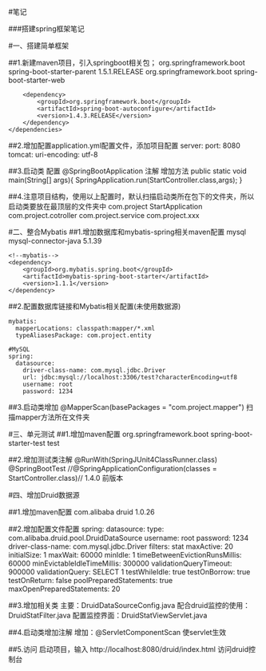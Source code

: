 #笔记

###搭建spring框架笔记

#一、搭建简单框架

##1.新建maven项目，引入springboot相关包；
    <!--添加springboot依赖-->
    <parent>
        <groupId>org.springframework.boot</groupId>
        <artifactId>spring-boot-starter-parent</artifactId>
        <version>1.5.1.RELEASE</version>
    </parent>
    <dependencies>
        <dependency>
            <groupId>org.springframework.boot</groupId>
            <artifactId>spring-boot-starter-web</artifactId>
        </dependency>

        <dependency>
            <groupId>org.springframework.boot</groupId>
            <artifactId>spring-boot-autoconfigure</artifactId>
            <version>1.4.3.RELEASE</version>
        </dependency>
    </dependencies>
##2.增加配置application.yml配置文件，添加项目配置
    server:
      port: 8080
      tomcat:
        uri-encoding: utf-8
        
##3.启动类
    配置 @SpringBootApplication 注解
    增加方法
    public static void main(String[] args){
        SpringApplication.run(StartController.class,args);
    }   
    
##4.注意项目结构，使用以上配置时，默认扫描启动类所在包下的文件夹，所以启动类要放在最顶层的文件夹中
    com.project
        StartApplication
        com.project.cotroller
        com.project.service
        com.project.xxx

#二、整合Mybatis
##1.增加数据库和mybatis-spring相关maven配置
    <!--数据库-->
    <dependency>
        <groupId>mysql</groupId>
        <artifactId>mysql-connector-java</artifactId>
        <version>5.1.39</version>
    </dependency>

    <!--mybatis-->
    <dependency>
        <groupId>org.mybatis.spring.boot</groupId>
        <artifactId>mybatis-spring-boot-starter</artifactId>
        <version>1.1.1</version>
    </dependency>
    
##2.配置数据库链接和Mybatis相关配置(未使用数据源)

    mybatis:
      mapperLocations: classpath:mapper/*.xml
      typeAliasesPackage: com.project.entity
    
    #MySQL
    spring:
      datasource:
        driver-class-name: com.mysql.jdbc.Driver
        url: jdbc:mysql://localhost:3306/test?characterEncoding=utf8
        username: root
        password: 1234
    
##3.启动类增加 
    @MapperScan(basePackages = "com.project.mapper") 扫描mapper方法所在文件夹
    
#三、单元测试
##1.增加maven配置
    <!--test-->
    <dependency>
        <groupId>org.springframework.boot</groupId>
        <artifactId>spring-boot-starter-test</artifactId>
        <scope>test</scope>
    </dependency>
    
##2.增加测试类注解
    @RunWith(SpringJUnit4ClassRunner.class)
    @SpringBootTest
    //@SpringApplicationConfiguration(classes = StartController.class)// 1.4.0 前版本
    
    
#四、增加Druid数据源

##1.增加maven配置
    <!--druid数据源-->
    <dependency>
        <groupId>com.alibaba</groupId>
        <artifactId>druid</artifactId>
        <version>1.0.26</version>
    </dependency>
    
##2.增加配置文件配置
    spring:
      datasource:
        type: com.alibaba.druid.pool.DruidDataSource
        username: root
        password: 1234
        driver-class-name: com.mysql.jdbc.Driver
        filters: stat
        maxActive: 20
        initialSize: 1
        maxWait: 60000
        minIdle: 1
        timeBetweenEvictionRunsMillis: 60000
        minEvictableIdleTimeMillis: 300000
        validationQueryTimeout: 900000
        validationQuery: SELECT 1
        testWhileIdle: true
        testOnBorrow: true
        testOnReturn: false
        poolPreparedStatements: true
        maxOpenPreparedStatements: 20
        
##3.增加相关类
    主要：DruidDataSourceConfig.java
    配合druid监控的使用：DruidStatFilter.java
    配置监控界面：DruidStatViewServlet.java
    
    
##4.启动类增加注解
    增加：@ServletComponentScan  使servlet生效
    
##5.访问
    启动项目，输入 http://localhost:8080/druid/index.html 访问druid控制台
    